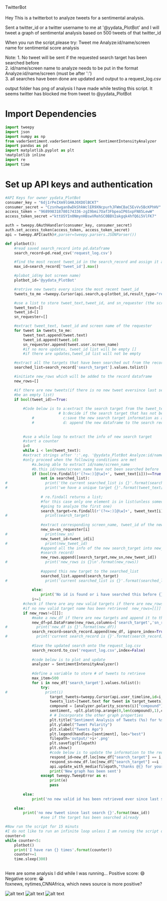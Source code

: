 TwitterBot<br />
<br />
Hey This is a twitterbot to analyze tweets for a sentimental analysis.<br />

Sent a twitter_id or a twitter username to me at '@yydata_PlotBot'  and I will tweet a graph of sentimental analysis  based on 500 tweets of that twitter_id <br />

When you run the script,please try:
Tweet me Analyze:id/name/screen name for sentimental score analysis 

Note: 1. No tweet will be sent if the requested search target has been searched before <br />
      2. id/name/screen name to analyze needs to be put in the format Analyze:id/name/screen (must be after ':')<br /> 
      3. all searches have been done are updated and output to a request_log.csv<br />
      
output folder has png of analysis I have made while testing this script. It seems twitter has blocked me from tweet to @yydata_PlotBot 

# Import Dependencies



```python
import tweepy
import json
import numpy as np
from vaderSentiment.vaderSentiment import SentimentIntensityAnalyzer
import pandas as pd
import matplotlib.pyplot as plt
%matplotlib inline
import re
import time
```

# Set up API keys and authentication


```python
#API Keys for owner yydata_PlotBot
consumer_key = "6dj1rPeIXm9lGHAJ0XDOlBCKT"
consumer_secret = "Czsnhwgan8wDkShkWclER9XNcpurhJFWmCBaC5EvVv5BcKPhHV"
access_token = "968998318780174336-zgI9bmi7Oaf3FbpeaIP6SxpFN85LewW"
access_token_secret ="kttUSYIn0NmynHBswVRehSC0BBV2akgqk4hfQ6i5VlFK7"

auth = tweepy.OAuthHandler(consumer_key, consumer_secret)
auth.set_access_token(access_token, access_token_secret)
api = tweepy.API(auth)#,parser=tweepy.parsers.JSONParser())

```


```python
def plotbot():
    #read saved search_record into pd.dataframe
    search_record=pd.read_csv('request_log.csv')

    #find the most recent tweet_id in the search_record and assign it as the max_id 
    max_id=search_record['tweet_id'].max()

    #plobot_id(my bot screen name)
    plotbot_id='@yydata_PlotBot'

    #retrive new tweets every since the most recent tweet_id
    tweets_to_me =tweepy.Cursor(api.search,q=plotbot_id,result_type="recent",lang='en',since_id=max_id).items()

    #use a list to store tweet_text,tweet_id, and sn_requester (the screen name of the requester)
    tweet_text=[]
    tweet_id=[]
    sn_requester=[] 

    #extract tweet_text, tweet_id and screen name of the requester
    for tweet in tweets_to_me:
        tweet_text.append(tweet.text)
        tweet_id.append(tweet.id)
        sn_requester.append(tweet.user.screen_name)
        #if no more updates, tweet_id list will be empty []
        #if there are updates,tweet_id list will not be empty

    #extract all the targets that have been searched out from the record dataframe as a list 
    searched_list=search_record['search_target'].values.tolist()

    #initiate new_rows which will be added to the record dataframe
    new_rows=[]

    #if there are new tweets(if there is no new tweet eversince last search tweet_text,tweet_id, sn_requester will still
    #be an empty list)
    if bool(tweet_id)==True:
        
        #Code below is to a:extract the search target from the tweet_text
                        # b:decide if the search target that has not been searched before
            #             c:save the new search target information as a new dataframe
            #             d: append the new dataframe to the search record and output the updated search_record as csv
        
    
        #use a while loop to extract the info of new search target
        #start a counter
        i=0
        while i < len(tweet_text):
        #extract strings after ':'.eg. '@yydata_PlotBot Analyze:id/name/screen_name' get the 'id/name/screen_name'
        #only proceed when the following conditions are met
            #a.being able to extract id/name/screen_name
            #b.this id/name/screen_name have not been searched before
            if (bool(re.findall(r'(?<=:)[@\w]+', tweet_text[i]))==True and re.findall(r'(?<=:)[@\w]+', tweet_text[i])[0]\
                not in searched_list):
#                 print('the current searched_list is {}'.format(searched_list))
#                 print('we have a unique target {}'.format(tweet_text[i]))
                
                # re.findall returns a list;
                #for this case only one element is in list(unless someone tweet me two names in one tweet, then I am only
                #going to analyze the first one)
                search_target=re.findall(r'(?<=:)[@\w]+', tweet_text[i])[0]
#                 print(search_target)
                
                #extract corresponding screen_name, tweet_id of the new search_target
                new_sn=sn_requester[i]
#                 print(new_sn)
                new_tweet_id=tweet_id[i]
#                 print(new_tweet_id)
                #append all the info of the new search_target into new_rows(so I can make new dataframe and append to the
                #search record)
                new_rows.append([search_target,new_sn,new_tweet_id])
#                 print('new_rows is {}\n'.format(new_rows))
                
                #append this new target to the searched_list 
                searched_list.append(search_target)
#                 print('current searched_list is {}'.format(searched_list))
                
            else:
                print('No id is found or i have searched this before {}'.format(tweet_text[i]))
            i+=1
        #check if there are any new valid targets if there are new_rows=[[search_target,new_sn,new_tweet_id],,,]
        #if no new valid target name has been retrieved  new_rows=[[]] 
        if new_rows!=[[]]:
            #make a new_df if there are new targets and append it to the search_record
            new_df=pd.DataFrame(new_rows,columns=['search_target','sn_requester','tweet_id'])
#             print('new_df is {}'.format(new_df))
            search_record=search_record.append(new_df, ignore_index=True)
#             print('current search_record is {}'.format(search_record))
            
            #Save the updated search onto the request_log.csv
            search_record.to_csv('request_log.csv',index=False)
            
            #code below is to plot and update
            analyzer = SentimentIntensityAnalyzer()
            
            #define a variable to store # of tweets to retrieve
            max_item=500
            for i in new_df['search_target'].values.tolist():
                try:
#                 print(i)
                    target_tweets=tweepy.Cursor(api.user_timeline,id=i,result_type="recent").items(max_item)
                    tweets_list=[tweet.text for tweet in target_tweets]
                    compound = [analyzer.polarity_scores(i)["compound"] for i in tweets_list]
                    sentiment, =plt.plot(np.arange(0,len(compound),1),compound,marker="o", linewidth=0.5, alpha=0.8,label=i)
                    # # Incorporate the other graph properties
                    plt.title("Sentiment Analysis of Tweets (%s) for %s" % (time.strftime("%x"), i))
                    plt.ylabel("Tweet Polarity")
                    plt.xlabel("Tweets Ago")
                    plt.legend(handles=[sentiment], loc="best")
                    filepath='output/'+i+'.png'
                    plt.savefig(filepath)
                    plt.show()
                    #code below is to update the information to the requester
                    respond_id=new_df.loc[new_df["search_target"] == i, "tweet_id"].values[0]
                    respond_sn=new_df.loc[new_df["search_target"] ==i ,'sn_requester'].values[0]
                    api.update_with_media(filepath,"thanks @{} for your request".format(respond_sn),in_reply_to_status_id = respond_id)
                    print('New graph has been sent') 
                except tweepy.TweepError as e:
                    print(e)
                    pass
        
        else:
            print('no new valid id has been retrieved ever since last search {}'.format(max_id))
        
    else:
        print('no new tweet since last search {}'.format(max_id))
                #see if the target has been searched already
```


```python
#Now run the script for 15 minuts 
#I do not like to run an infinite loop unless I am running the script on some server
counter=0
while counter<5:
    plotbot()
    print('I have ran {} times'.format(counter))
    counter+=1
    time.sleep(300)
        
```
Here are some analysis I did while I was running...
Positive score: :smile:<br />
Negative score: :sob:<br />
foxnews, nytimes,CNNAfrica, which news source is more positive?

![alt text](https://raw.githubusercontent.com/yizhiyin86/TwitterBot/master/output/@foxnews.png)
![alt text](https://raw.githubusercontent.com/yizhiyin86/TwitterBot/master/output/@nytimes.png)
![alt text](https://raw.githubusercontent.com/yizhiyin86/TwitterBot/master/output/@CNNAfrica.png)
